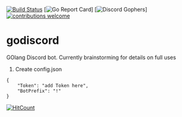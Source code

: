 
[![Build Status](https://travis-ci.org/jmrlgg/godiscord.png?branch=master)](https://travis-ci.org/jmrlgg/godiscord) [![Go Report Card](https://goreportcard.com/report/github.com/jmrlgg/godiscord)] [![Discord Gophers](https://img.shields.io/badge/discord-Gophers-orange.svg)][![contributions welcome](https://img.shields.io/badge/contributions-welcome-brightgreen.svg?style=flat)](https://github.com/jmrlgg/godiscord/issues)


# godiscord
GOlang Discord bot. Currently brainstorming for details on full uses


1. Create config.json

```
{
    "Token": "add Token here",
    "BotPrefix": "!"
}
```

[![HitCount](http://hits.dwyl.io/jmrlgg/godiscord.svg)](http://hits.dwyl.io/jmrlgg/godiscord)
